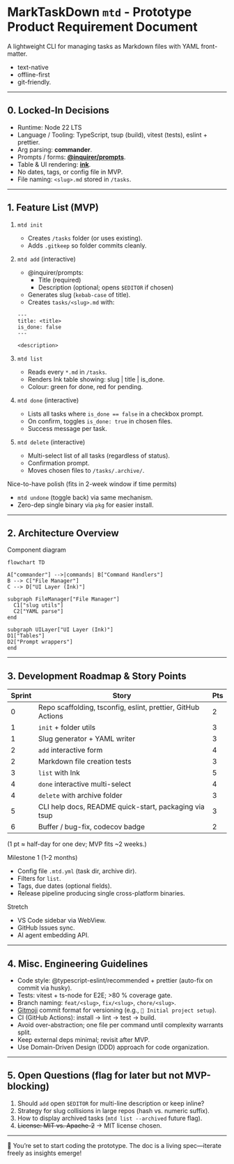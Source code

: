 # MarkTaskDown `mtd` - Prototype Product Requirement Document

A lightweight CLI for managing tasks as Markdown files with YAML front-matter.

- text-native
- offline-first
- git-friendly.

---

## 0. Locked-In Decisions

- Runtime: Node 22 LTS
- Language / Tooling: TypeScript, tsup (build), vitest (tests), eslint + prettier.
- Arg parsing: **commander**.
- Prompts / forms: **[@inquirer/prompts](https://www.npmjs.com/package/@inquirer/prompts)**.
- Table & UI rendering: **[ink](https://github.com/vadimdemedes/ink)**.
- No dates, tags, or config file in MVP.
- File naming: `<slug>.md` stored in `/tasks`.

---

## 1. Feature List (MVP)

1. `mtd init`

   - Creates `/tasks` folder (or uses existing).
   - Adds `.gitkeep` so folder commits cleanly.

2. `mtd add` (interactive)

   - @inquirer/prompts:
     - Title (required)
     - Description (optional; opens `$EDITOR` if chosen)
   - Generates slug (`kebab-case` of title).
   - Creates `tasks/<slug>.md` with:

   ```
   ---
   title: <title>
   is_done: false
   ---

   <description>
   ```

3. `mtd list`

   - Reads every `*.md` in `/tasks`.
   - Renders Ink table showing: slug | title | is_done.
   - Colour: green for done, red for pending.

4. `mtd done` (interactive)

   - Lists all tasks where `is_done == false` in a checkbox prompt.
   - On confirm, toggles `is_done: true` in chosen files.
   - Success message per task.

5. `mtd delete` (interactive)

   - Multi-select list of all tasks (regardless of status).
   - Confirmation prompt.
   - Moves chosen files to `/tasks/.archive/`.

Nice-to-have polish (fits in 2-week window if time permits)

- `mtd undone` (toggle back) via same mechanism.
- Zero-dep single binary via `pkg` for easier install.

---

## 2. Architecture Overview

Component diagram

```mermaid
flowchart TD

A["commander"] -->|commands| B["Command Handlers"]
B --> C["File Manager"]
C --> D["UI Layer (Ink)"]

subgraph FileManager["File Manager"]
  C1["slug utils"]
  C2["YAML parse"]
end

subgraph UILayer["UI Layer (Ink)"]
D1["Tables"]
D2["Prompt wrappers"]
end
```

---

## 3. Development Roadmap & Story Points

| Sprint | Story                                                        | Pts |
| ------ | ------------------------------------------------------------ | --- |
| 0      | Repo scaffolding, tsconfig, eslint, prettier, GitHub Actions | 2   |
| 1      | `init` + folder utils                                        | 3   |
| 1      | Slug generator + YAML writer                                 | 3   |
| 2      | `add` interactive form                                       | 4   |
| 2      | Markdown file creation tests                                 | 3   |
| 3      | `list` with Ink                                              | 5   |
| 4      | `done` interactive multi-select                              | 4   |
| 4      | `delete` with archive folder                                 | 3   |
| 5      | CLI help docs, README quick-start, packaging via tsup        | 3   |
| 6      | Buffer / bug-fix, codecov badge                              | 2   |

(1 pt ≈ half-day for one dev; MVP fits ~2 weeks.)

Milestone 1 (1-2 months)

- Config file `.mtd.yml` (task dir, archive dir).
- Filters for `list`.
- Tags, due dates (optional fields).
- Release pipeline producing single cross-platform binaries.

Stretch

- VS Code sidebar via WebView.
- GitHub Issues sync.
- AI agent embedding API.

---

## 4. Misc. Engineering Guidelines

- Code style: @typescript-eslint/recommended + prettier (auto-fix on commit via husky).
- Tests: vitest + ts-node for E2E; >80 % coverage gate.
- Branch naming: `feat/<slug>`, `fix/<slug>`, `chore/<slug>`.
- [Gitmoji](https://gitmoji.dev/) commit format for versioning (e.g., `🎉 Initial project setup`).
- CI (GitHub Actions): install → lint → test → build.
- Avoid over-abstraction; one file per command until complexity warrants split.
- Keep external deps minimal; revisit after MVP.
- Use Domain-Driven Design (DDD) approach for code organization.

---

## 5. Open Questions (flag for later but not MVP-blocking)

1. Should `add` open `$EDITOR` for multi-line description or keep inline?
2. Strategy for slug collisions in large repos (hash vs. numeric suffix).
3. How to display archived tasks (`mtd list --archived` future flag).
4. ~~License: MIT vs. Apache-2~~ → MIT license chosen.

---

🚀 You’re set to start coding the prototype.
The doc is a living spec—iterate freely as insights emerge!
